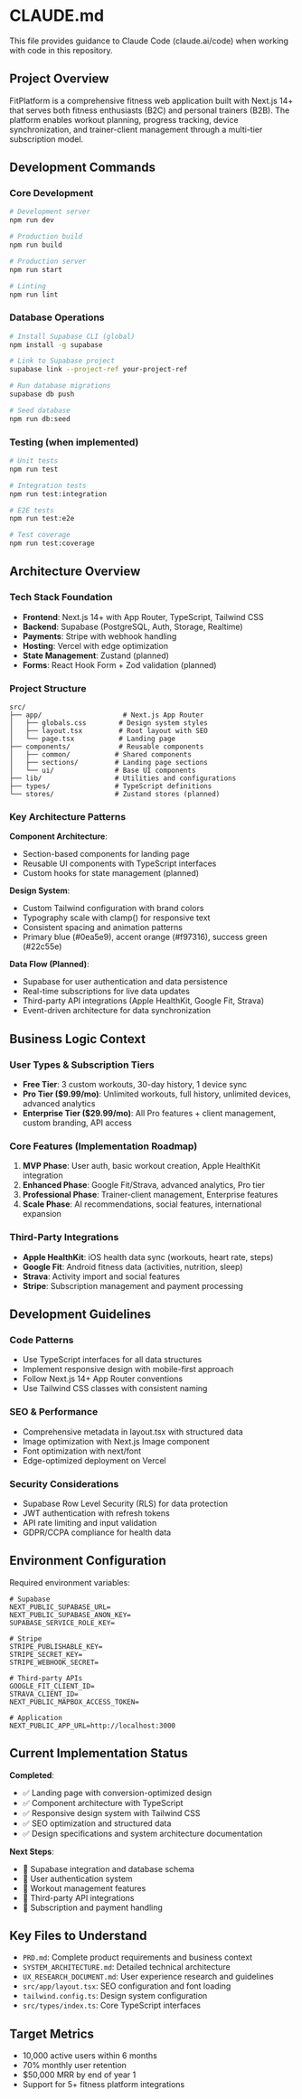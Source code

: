 # CLAUDE.md

This file provides guidance to Claude Code (claude.ai/code) when working with code in this repository.

## Project Overview

FitPlatform is a comprehensive fitness web application built with Next.js 14+ that serves both fitness enthusiasts (B2C) and personal trainers (B2B). The platform enables workout planning, progress tracking, device synchronization, and trainer-client management through a multi-tier subscription model.

## Development Commands

### Core Development
```bash
# Development server
npm run dev

# Production build
npm run build

# Production server
npm run start

# Linting
npm run lint
```

### Database Operations
```bash
# Install Supabase CLI (global)
npm install -g supabase

# Link to Supabase project
supabase link --project-ref your-project-ref

# Run database migrations
supabase db push

# Seed database
npm run db:seed
```

### Testing (when implemented)
```bash
# Unit tests
npm run test

# Integration tests  
npm run test:integration

# E2E tests
npm run test:e2e

# Test coverage
npm run test:coverage
```

## Architecture Overview

### Tech Stack Foundation
- **Frontend**: Next.js 14+ with App Router, TypeScript, Tailwind CSS
- **Backend**: Supabase (PostgreSQL, Auth, Storage, Realtime)
- **Payments**: Stripe with webhook handling
- **Hosting**: Vercel with edge optimization
- **State Management**: Zustand (planned)
- **Forms**: React Hook Form + Zod validation (planned)

### Project Structure
```
src/
├── app/                    # Next.js App Router
│   ├── globals.css        # Design system styles
│   ├── layout.tsx         # Root layout with SEO
│   └── page.tsx           # Landing page
├── components/            # Reusable components
│   ├── common/           # Shared components
│   ├── sections/         # Landing page sections
│   └── ui/               # Base UI components
├── lib/                  # Utilities and configurations
├── types/                # TypeScript definitions
└── stores/               # Zustand stores (planned)
```

### Key Architecture Patterns

**Component Architecture**:
- Section-based components for landing page
- Reusable UI components with TypeScript interfaces
- Custom hooks for state management (planned)

**Design System**:
- Custom Tailwind configuration with brand colors
- Typography scale with clamp() for responsive text
- Consistent spacing and animation patterns
- Primary blue (#0ea5e9), accent orange (#f97316), success green (#22c55e)

**Data Flow (Planned)**:
- Supabase for user authentication and data persistence
- Real-time subscriptions for live data updates
- Third-party API integrations (Apple HealthKit, Google Fit, Strava)
- Event-driven architecture for data synchronization

## Business Logic Context

### User Types & Subscription Tiers
- **Free Tier**: 3 custom workouts, 30-day history, 1 device sync
- **Pro Tier ($9.99/mo)**: Unlimited workouts, full history, unlimited devices, advanced analytics
- **Enterprise Tier ($29.99/mo)**: All Pro features + client management, custom branding, API access

### Core Features (Implementation Roadmap)
1. **MVP Phase**: User auth, basic workout creation, Apple HealthKit integration
2. **Enhanced Phase**: Google Fit/Strava, advanced analytics, Pro tier
3. **Professional Phase**: Trainer-client management, Enterprise features
4. **Scale Phase**: AI recommendations, social features, international expansion

### Third-Party Integrations
- **Apple HealthKit**: iOS health data sync (workouts, heart rate, steps)
- **Google Fit**: Android fitness data (activities, nutrition, sleep)
- **Strava**: Activity import and social features
- **Stripe**: Subscription management and payment processing

## Development Guidelines

### Code Patterns
- Use TypeScript interfaces for all data structures
- Implement responsive design with mobile-first approach
- Follow Next.js 14+ App Router conventions
- Use Tailwind CSS classes with consistent naming

### SEO & Performance
- Comprehensive metadata in layout.tsx with structured data
- Image optimization with Next.js Image component
- Font optimization with next/font
- Edge-optimized deployment on Vercel

### Security Considerations
- Supabase Row Level Security (RLS) for data protection
- JWT authentication with refresh tokens
- API rate limiting and input validation
- GDPR/CCPA compliance for health data

## Environment Configuration

Required environment variables:
```env
# Supabase
NEXT_PUBLIC_SUPABASE_URL=
NEXT_PUBLIC_SUPABASE_ANON_KEY=
SUPABASE_SERVICE_ROLE_KEY=

# Stripe
STRIPE_PUBLISHABLE_KEY=
STRIPE_SECRET_KEY=
STRIPE_WEBHOOK_SECRET=

# Third-party APIs
GOOGLE_FIT_CLIENT_ID=
STRAVA_CLIENT_ID=
NEXT_PUBLIC_MAPBOX_ACCESS_TOKEN=

# Application
NEXT_PUBLIC_APP_URL=http://localhost:3000
```

## Current Implementation Status

**Completed**:
- ✅ Landing page with conversion-optimized design
- ✅ Component architecture with TypeScript
- ✅ Responsive design system with Tailwind CSS
- ✅ SEO optimization and structured data
- ✅ Design specifications and system architecture documentation

**Next Steps**:
- 🔄 Supabase integration and database schema
- 🔄 User authentication system
- 🔄 Workout management features
- 🔄 Third-party API integrations
- 🔄 Subscription and payment handling

## Key Files to Understand

- `PRD.md`: Complete product requirements and business context
- `SYSTEM_ARCHITECTURE.md`: Detailed technical architecture
- `UX_RESEARCH_DOCUMENT.md`: User experience research and guidelines
- `src/app/layout.tsx`: SEO configuration and font loading
- `tailwind.config.ts`: Design system configuration
- `src/types/index.ts`: Core TypeScript interfaces

## Target Metrics
- 10,000 active users within 6 months
- 70% monthly user retention
- $50,000 MRR by end of year 1
- Support for 5+ fitness platform integrations